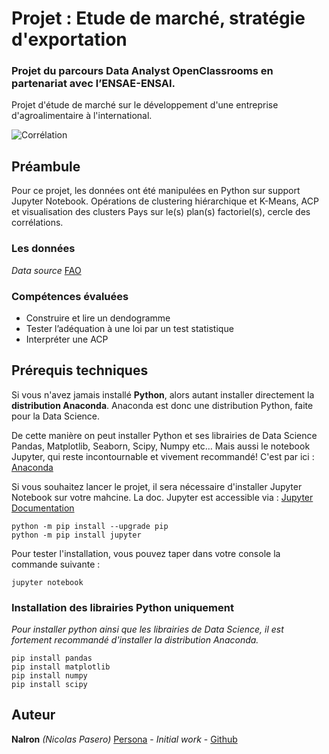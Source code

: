 # Projet : Etude de marché, stratégie d'exportation
### Projet du parcours Data Analyst OpenClassrooms en partenariat avec l’ENSAE-ENSAI.
Projet d'étude de marché sur le développement d'une entreprise d'agroalimentaire à l'international.

![Corrélation](p4_graphic/cercle_correlation.png)

## Préambule
Pour ce projet, les données ont été manipulées en Python sur support Jupyter Notebook. Opérations de clustering hiérarchique et K-Means, ACP et visualisation des clusters Pays sur le(s) plan(s) factoriel(s), cercle des corrélations. 

### Les données
*Data source* [FAO](http://www.fao.org/faostat/fr/#data)

### Compétences évaluées
 - Construire et lire un dendogramme
 - Tester l’adéquation à une loi par un test statistique
 - Interpréter une ACP


## Prérequis techniques
Si vous n'avez jamais installé **Python**, alors autant installer directement la **distribution Anaconda**.
Anaconda est donc une distribution Python, faite pour la Data Science.

De cette manière on peut installer Python et ses librairies de Data Science Pandas, Matplotlib, Seaborn, Scipy, Numpy etc… 
Mais aussi le notebook Jupyter, qui reste incontournable et vivement recommandé!
C'est par ici : [Anaconda](https://www.anaconda.com/download)

Si vous souhaitez lancer le projet, il sera nécessaire d'installer Jupyter Notebook sur votre mahcine. 
La doc. Jupyter est accessible via : [Jupyter Documentation](https://jupyter.readthedocs.io/en/latest/install.html) 

```
python -m pip install --upgrade pip    
python -m pip install jupyter
```

Pour tester l'installation, vous pouvez taper dans votre console la commande suivante :

```
jupyter notebook
```

### Installation des librairies Python uniquement
*Pour installer python ainsi que les librairies de Data Science, il est fortement recommandé d'installer la distribution Anaconda.* 

```
pip install pandas
pip install matplotlib
pip install numpy
pip install scipy
```

## Auteur

**Nalron** *(Nicolas Pasero)* [Persona](https://nalron.com) - *Initial work* - [Github](https://github.com/nalron)
